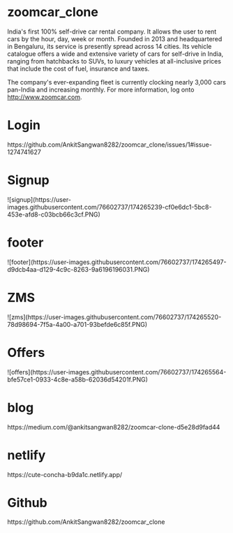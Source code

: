 # zoomcar_clone
 India's first 100% self-drive car rental company. It allows the user to rent cars by the hour, day, week or month. Founded in 2013 and headquartered in Bengaluru, its service is presently spread across 14 cities. Its vehicle catalogue offers a wide and extensive variety of cars for self-drive in India, ranging from hatchbacks to SUVs, to luxury vehicles at all-inclusive prices that include the cost of fuel, insurance and taxes.

The company's ever-expanding fleet is currently clocking nearly 3,000 cars pan-India and increasing monthly. For more information, log onto http://www.zoomcar.com. 


<h1>Login</h1>
https://github.com/AnkitSangwan8282/zoomcar_clone/issues/1#issue-1274741627

<h1>Signup</h1>
![signup](https://user-images.githubusercontent.com/76602737/174265239-cf0e6dc1-5bc8-453e-afd8-c03bcb66c3cf.PNG)


<h1>footer</h1>
![footer](https://user-images.githubusercontent.com/76602737/174265497-d9dcb4aa-d129-4c9c-8263-9a6196196031.PNG)

<h1>ZMS</h1>
![zms](https://user-images.githubusercontent.com/76602737/174265520-78d98694-7f5a-4a00-a701-93befde6c85f.PNG)

<h1>Offers</h1>
![offers](https://user-images.githubusercontent.com/76602737/174265564-bfe57ce1-0933-4c8e-a58b-62036d54201f.PNG)



<h1>blog</h1>   https://medium.com/@ankitsangwan8282/zoomcar-clone-d5e28d9fad44

<h1>netlify</h1>  https://cute-concha-b9da1c.netlify.app/
<h1>Github</h1>   https://github.com/AnkitSangwan8282/zoomcar_clone
